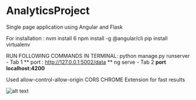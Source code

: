 # AnalyticsProject
Single page application  using Angular and Flask

For installation :
nvm install 6
npm install -g @angular/cli
pip install virtualenv


RUN FOLLOWING COMMANDS IN TERMINAL:
python manage.py runserver - Tab 1 ** port : http://127.0.0.1:5002/data **
ng serve - Tab 2 **port localhost:4200**


Used allow-control-allow-origin CORS CHROME Extension for fast results



![alt text](/Users/Anirudh/Desktop/img1.png)
